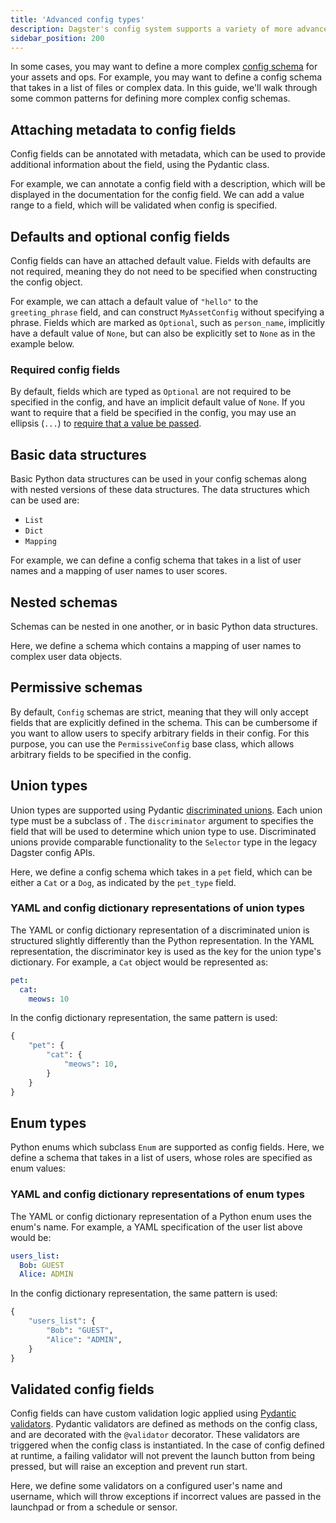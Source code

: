 ```yaml
---
title: 'Advanced config types'
description: Dagster's config system supports a variety of more advanced config types.
sidebar_position: 200
---
```


In some cases, you may want to define a more complex [config schema](/guides/operate/configuration/run-configuration) for your assets and ops. For example, you may want to define a config schema that takes in a list of files or complex data. In this guide, we'll walk through some common patterns for defining more complex config schemas.

## Attaching metadata to config fields

Config fields can be annotated with metadata, which can be used to provide additional information about the field, using the Pydantic <PyObject section="config" module="dagster" object="Field"/> class.

For example, we can annotate a config field with a description, which will be displayed in the documentation for the config field. We can add a value range to a field, which will be validated when config is specified.

<CodeExample
  path="docs_snippets/docs_snippets/guides/dagster/pythonic_config/pythonic_config.py"
  startAfter="start_metadata_config"
  endBefore="end_metadata_config"
  dedent="4"
/>

## Defaults and optional config fields

Config fields can have an attached default value. Fields with defaults are not required, meaning they do not need to be specified when constructing the config object.

For example, we can attach a default value of `"hello"` to the `greeting_phrase` field, and can construct `MyAssetConfig` without specifying a phrase. Fields which are marked as `Optional`, such as `person_name`, implicitly have a default value of `None`, but can also be explicitly set to `None` as in the example below.

<CodeExample
  path="docs_snippets/docs_snippets/guides/dagster/pythonic_config/pythonic_config.py"
  title="src/<project_name>/defs/my_asset.py"
  startAfter="start_optional_config"
  endBefore="end_optional_config"
  dedent="4"
/>

### Required config fields

By default, fields which are typed as `Optional` are not required to be specified in the config, and have an implicit default value of `None`. If you want to require that a field be specified in the config, you may use an ellipsis (`...`) to [require that a value be passed](https://docs.pydantic.dev/usage/models/#required-fields).

<CodeExample
  path="docs_snippets/docs_snippets/guides/dagster/pythonic_config/pythonic_config.py"
  title="src/<project_name>/defs/my_asset.py"
  startAfter="start_required_config"
  endBefore="end_required_config"
  dedent="4"
/>

## Basic data structures

Basic Python data structures can be used in your config schemas along with nested versions of these data structures. The data structures which can be used are:

- `List`
- `Dict`
- `Mapping`

For example, we can define a config schema that takes in a list of user names and a mapping of user names to user scores.

<CodeExample
  path="docs_snippets/docs_snippets/guides/dagster/pythonic_config/pythonic_config.py"
  title="src/<project_name>/defs/my_asset.py"
  startAfter="start_basic_data_structures_config"
  endBefore="end_basic_data_structures_config"
  dedent="4"
/>

## Nested schemas

Schemas can be nested in one another, or in basic Python data structures.

Here, we define a schema which contains a mapping of user names to complex user data objects.

<CodeExample
  path="docs_snippets/docs_snippets/guides/dagster/pythonic_config/pythonic_config.py"
  title="src/<project_name>/defs/my_asset.py"
  startAfter="start_nested_schema_config"
  endBefore="end_nested_schema_config"
  dedent="4"
/>

## Permissive schemas

By default, `Config` schemas are strict, meaning that they will only accept fields that are explicitly defined in the schema. This can be cumbersome if you want to allow users to specify arbitrary fields in their config. For this purpose, you can use the `PermissiveConfig` base class, which allows arbitrary fields to be specified in the config.

<CodeExample
  path="docs_snippets/docs_snippets/guides/dagster/pythonic_config/pythonic_config.py"
  title="src/<project_name>/defs/my_asset.py"
  startAfter="start_permissive_schema_config"
  endBefore="end_permissive_schema_config"
  dedent="4"
/>

## Union types

Union types are supported using Pydantic [discriminated unions](https://docs.pydantic.dev/usage/types/#discriminated-unions-aka-tagged-unions). Each union type must be a subclass of <PyObject section="config" module="dagster" object="Config"/>. The `discriminator` argument to <PyObject section="config" module="dagster" object="Field"/> specifies the field that will be used to determine which union type to use. Discriminated unions provide comparable functionality to the `Selector` type in the legacy Dagster config APIs.

Here, we define a config schema which takes in a `pet` field, which can be either a `Cat` or a `Dog`, as indicated by the `pet_type` field.

<CodeExample
  path="docs_snippets/docs_snippets/guides/dagster/pythonic_config/pythonic_config.py"
  title="src/<project_name>/defs/my_asset.py"
  startAfter="start_union_schema_config"
  endBefore="end_union_schema_config"
  dedent="4"
/>

### YAML and config dictionary representations of union types

The YAML or config dictionary representation of a discriminated union is structured slightly differently than the Python representation. In the YAML representation, the discriminator key is used as the key for the union type's dictionary. For example, a `Cat` object would be represented as:

```yaml
pet:
  cat:
    meows: 10
```

In the config dictionary representation, the same pattern is used:

```python
{
    "pet": {
        "cat": {
            "meows": 10,
        }
    }
}
```

## Enum types

Python enums which subclass `Enum` are supported as config fields. Here, we define a schema that takes in a list of users, whose roles are specified as enum values:

<CodeExample
  path="docs_snippets/docs_snippets/guides/dagster/pythonic_config/pythonic_config.py"
  title="src/<project_name>/defs/my_job.py"
  startAfter="start_enum_schema_config"
  endBefore="end_enum_schema_config"
  dedent="4"
/>

### YAML and config dictionary representations of enum types

The YAML or config dictionary representation of a Python enum uses the enum's name. For example, a YAML specification of the user list above would be:

```yaml
users_list:
  Bob: GUEST
  Alice: ADMIN
```

In the config dictionary representation, the same pattern is used:

```python
{
    "users_list": {
        "Bob": "GUEST",
        "Alice": "ADMIN",
    }
}
```

## Validated config fields

Config fields can have custom validation logic applied using [Pydantic validators](https://docs.pydantic.dev/usage/validators/). Pydantic validators are defined as methods on the config class, and are decorated with the `@validator` decorator. These validators are triggered when the config class is instantiated. In the case of config defined at runtime, a failing validator will not prevent the launch button from being pressed, but will raise an exception and prevent run start.

Here, we define some validators on a configured user's name and username, which will throw exceptions if incorrect values are passed in the launchpad or from a schedule or sensor.

<CodeExample
  path="docs_snippets/docs_snippets/guides/dagster/pythonic_config/pythonic_config.py"
  title="src/<project_name>/defs/my_job.py"
  startAfter="start_validated_schema_config"
  endBefore="end_validated_schema_config"
/>
